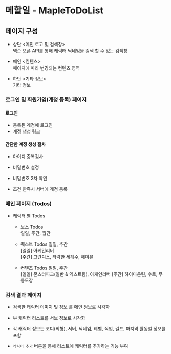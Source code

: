 # 메할일 - MapleToDoList

## 페이지 구성

- 상단 <메인 로고 및 검색창>  
  넥슨 오픈 API를 통해 캐릭터 닉네임을 검색 할 수 있는 검색창

- 메인 <컨텐츠>  
  페이지에 따라 변경되는 컨텐츠 영역

- 하단 <기타 정보>  
  기타 정보

### 로그인 및 회원가입(계정 등록) 페이지

#### 로그인

- 등록된 계정에 로그인
- 계정 생성 링크

#### 간단한 계정 생성 절차

- 아이디 중복검사
- 비밀번호 설정
- 비밀번호 2차 확인

- 조건 만족시 서버에 계정 등록

### 메인 페이지 (Todos)

- 캐릭터 별 Todos
	- 보스 Todos  
		일일, 주간, 월간 

	- 퀘스트 Todos
		일일, 주간  
		[일일] 아케인리버  
		[주간] 그란디스, 타락한 세계수, 헤이븐

	- 컨텐츠 Todos
		일일, 주간  
		[일일] 몬스터파크(일반 & 익스트림), 아케인리버 
		[주간] 하이마운틴, 수로, 무릉도장

### 검색 결과 페이지

- 검색한 캐릭터 이미지 및 정보 를 메인 정보로 시각화
- 부 캐릭터 리스트를 서브 정보로 시각화

- 각 캐릭터 정보는 코디(외형), 서버, 닉네임, 레벨, 직업, 길드, 마지막 활동일 정보를 포함
- `캐릭터 추가` 버튼을 통해 리스트에 캐릭터를 추가하는 기능 부여
